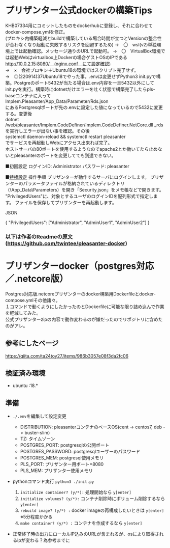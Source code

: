 # プリザンター公式dockerの構築Tips
KHB07334用にコミットしたものをdockerhubに登録し、それに合わせてdocker-compose.ymlを修正。  
(プロキシ内構築軽減とbuildで構築している場合時間が立つとVersionの整合性が合わなくなり起動に失敗するリスクを回避するため)
→　〇　wsl(v2)単独環境上では起動確認。メッセージ通りのURLで起動可。
→　〇　VirtualBox環境では起動Webはvirtualbox上Dockerの場合ゲストOSのIPである　http://10.0.2.15:8080/　(nginx.conf　にて設定確認)  
→　×　会社プロキシ＋Ubuntu18の環境ではスクリプト完了せず。  
→　◎(220914)37Ubuntu18でやった事。.envは変更せずPython3 init.pyで構築。Postgreのポート5432が当たる場合は.env内容を一旦5432以外にしてinit.pyを実行。構築時にdotnetだけエラーを吐く状態で構築完了したらpls-baseコンテナに入って<br>  Implem.Pleasanter/App_Data/Parameter/Rds.json <br>にあるPostgresqlポートが先の.envに設定した値になっているので5432に変更する。変更後<br> dotnet /web/pleasanter/Implem.CodeDefiner/Implem.CodeDefiner.NetCore.dll _rds <br> を実行しエラーが出ない事を確認。その後<br> systemctl daemon-reload && systemctl restart pleasanter <br> でサービスを再起動しWebにアクセス出来れば完了。<br>ホストサーバの80ポートを使用するようなのでapache2とか動いてたら止めないとpleasanterのポートを変更してても到達できない。

■初回設定
ログインID:  Administrator
パスワード: pleasanter  

■[特権設定](https://pleasanter.org/manual/user-management-privileged-users)
操作手順
    プリザンターが動作するサーバにログインします。
    プリザンターのパラメータファイルが格納されているディレクトリ（\App_Data\Parameters）を開き「Security.json」をメモ帳などで開きます。
    "PrivilegedUsers"に、対象とするユーザのログインIDを配列形式で指定します。
    ファイルを保存してプリザンターを再起動します。

JSON

{
    "PrivilegedUsers": ["Administrator", "AdminUser1", "AdminUser2"]
}



### 以下は作者のReadmeの原文 (https://github.com/twintee/pleasanter-docker)

# プリザンターdocker（postgres対応／.netcore版）

Postgres対応版.netcoreプリザンターのdocker構築用Dockerfileとdocker-compose.ymlその他諸々。  
１コマンドで動くようにしたかったのとDockerfileに可能な限り詰め込んで作業を軽減してみた。  
公式プリザンターzipの内容で動作変わるのが嫌だったのでリポジトリに含めたのがアレ。  

## 参考にしたページ
https://qiita.com/ta24toy27/items/986b3057e08f3da2fc06

## 検証済み環境
- ubuntu :18.*

## 準備

- `./.env`を編集して設定変更
    - DISTRIBUTION: pleasanterコンテナのベースOS(cent -> centos7, deb -> buster-slim)
    - TZ: タイムゾーン
    - POSTGRES_PORT: postgresqlの公開ポート
    - POSTGRES_PASSWORD: postgresqlユーザーのパスワード
    - POSTGRES_MEM: postgresql使用メモリ
    - PLS_PORT: プリザンター用ポート=8080
    - PLS_MEM: プリザンター使用メモリ

- pythonコマンド実行
`python3 ./init.py`
    1. `initialize container? (y/*):` 処理開始なら `y[enter]`
    1. `initialize volumes? (y/*):` コンテナ削除時にボリューム削除するなら `y[enter]`
    1. `rebuild image? (y/*) :` docker imageの再構成したいときは `y[enter]`  
※5分程度かかる
    1. `make container? (y/*) :` コンテナを作成するなら `y[enter]`  
- 正常終了時の出力にローカルIP込みのURLが含まれるが、osにより取得されるipが変わる？為参考までに
